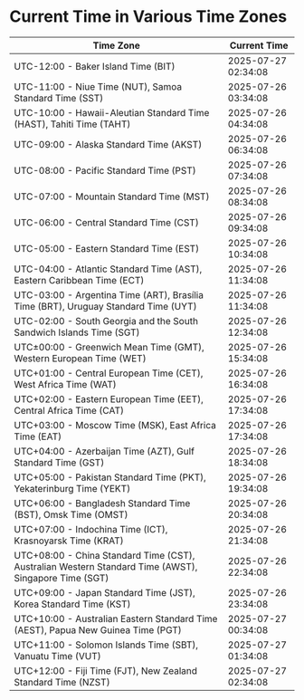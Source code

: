 # Current Time in Various Time Zones

| Time Zone | Current Time |
|-----------|--------------|
| UTC-12:00 - Baker Island Time (BIT) | 2025-07-27 02:34:08 |
| UTC-11:00 - Niue Time (NUT), Samoa Standard Time (SST) | 2025-07-26 03:34:08 |
| UTC-10:00 - Hawaii-Aleutian Standard Time (HAST), Tahiti Time (TAHT) | 2025-07-26 04:34:08 |
| UTC-09:00 - Alaska Standard Time (AKST) | 2025-07-26 06:34:08 |
| UTC-08:00 - Pacific Standard Time (PST) | 2025-07-26 07:34:08 |
| UTC-07:00 - Mountain Standard Time (MST) | 2025-07-26 08:34:08 |
| UTC-06:00 - Central Standard Time (CST) | 2025-07-26 09:34:08 |
| UTC-05:00 - Eastern Standard Time (EST) | 2025-07-26 10:34:08 |
| UTC-04:00 - Atlantic Standard Time (AST), Eastern Caribbean Time (ECT) | 2025-07-26 11:34:08 |
| UTC-03:00 - Argentina Time (ART), Brasília Time (BRT), Uruguay Standard Time (UYT) | 2025-07-26 11:34:08 |
| UTC-02:00 - South Georgia and the South Sandwich Islands Time (SGT) | 2025-07-26 12:34:08 |
| UTC±00:00 - Greenwich Mean Time (GMT), Western European Time (WET) | 2025-07-26 15:34:08 |
| UTC+01:00 - Central European Time (CET), West Africa Time (WAT) | 2025-07-26 16:34:08 |
| UTC+02:00 - Eastern European Time (EET), Central Africa Time (CAT) | 2025-07-26 17:34:08 |
| UTC+03:00 - Moscow Time (MSK), East Africa Time (EAT) | 2025-07-26 17:34:08 |
| UTC+04:00 - Azerbaijan Time (AZT), Gulf Standard Time (GST) | 2025-07-26 18:34:08 |
| UTC+05:00 - Pakistan Standard Time (PKT), Yekaterinburg Time (YEKT) | 2025-07-26 19:34:08 |
| UTC+06:00 - Bangladesh Standard Time (BST), Omsk Time (OMST) | 2025-07-26 20:34:08 |
| UTC+07:00 - Indochina Time (ICT), Krasnoyarsk Time (KRAT) | 2025-07-26 21:34:08 |
| UTC+08:00 - China Standard Time (CST), Australian Western Standard Time (AWST), Singapore Time (SGT) | 2025-07-26 22:34:08 |
| UTC+09:00 - Japan Standard Time (JST), Korea Standard Time (KST) | 2025-07-26 23:34:08 |
| UTC+10:00 - Australian Eastern Standard Time (AEST), Papua New Guinea Time (PGT) | 2025-07-27 00:34:08 |
| UTC+11:00 - Solomon Islands Time (SBT), Vanuatu Time (VUT) | 2025-07-27 01:34:08 |
| UTC+12:00 - Fiji Time (FJT), New Zealand Standard Time (NZST) | 2025-07-27 02:34:08 |
